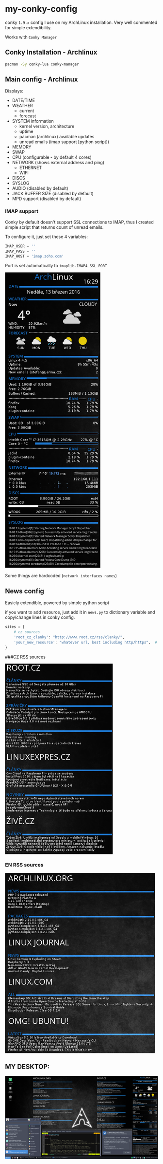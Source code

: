 # my-conky-config
conky `1.9.x` config I use on my ArchLinux installation.
Very well commented for simple extendibility.

Works with `Conky Manager`

## Conky Installation - Archlinux

```sh
pacman -Sy conky-lua conky-manager
```

## Main config - Archlinux

Displays:
- DATE/TIME
- WEATHER
  - current
  - forecast
- SYSTEM information
  - kernel version, architecture
  - uptime
  - pacman (archlinux) available updates
  - unread emails (imap support [python script])
- MEMORY
- SWAP
- CPU (configurable - by default 4 cores)
- NETWORK (shows external address and ping)
  - ETHERNET
  - WIFI
- DISCS
- SYSLOG
- AUDIO (disabled by default)
- JACK BUFFER SIZE (disabled by default)
- MPD support (disabled by default)

### IMAP support
Conky by default doesn't support SSL connections to IMAP, thus I created simple script that returns count of unread emails.

To configure it, just set these 4 variables:

```python
IMAP_USER = ''
IMAP_PASS = ''
IMAP_HOST = 'imap.zoho.com'
```

Port is set automatically to `imaplib.IMAP4_SSL_PORT`

![archlinux](https://raw.githubusercontent.com/stefanjarina/my_conky_config/master/archlinux.png)

Some things are hardcoded (`network interfaces names`)

## News config

Easicly extendible, powered by simple python script

if you want to add resource, just add it in `news.py` to dictionary variable and copy/change lines in conky config.

```python
sites = {
	# cz sources
	'root_cz_clanky': "http://www.root.cz/rss/clanky/",
	'your_new_resource': "whatever url, best including http/https",  # <--- new
}
```

###CZ RSS sources

![news_cz](https://raw.githubusercontent.com/stefanjarina/my_conky_config/master/news_cz.png)

### EN RSS sources

![news_en](https://raw.githubusercontent.com/stefanjarina/my_conky_config/master/news_en.png)

## MY DESKTOP:

![archlinux](https://raw.githubusercontent.com/stefanjarina/my_conky_config/master/my_archlinux.png)
